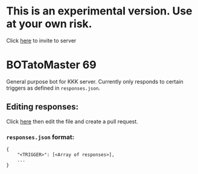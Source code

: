 # **This is an experimental version. Use at your own risk.**

Click [here](https://discordapp.com/oauth2/authorize?client_id=593359969806712861&scope=bot&permissions=0) to invite to server

# BOTatoMaster 69
General purpose bot for KKK server. Currently only responds to certain triggers as defined in `responses.json`.

## Editing responses:

Click [here](https://github.com/SadmanTariq/BOTatoMaster69/blob/master/responses.json) then edit the file and create a pull request.

### `responses.json` format:
    {
        "<TRIGGER>": [<Array of responses>],
        ...
    }
